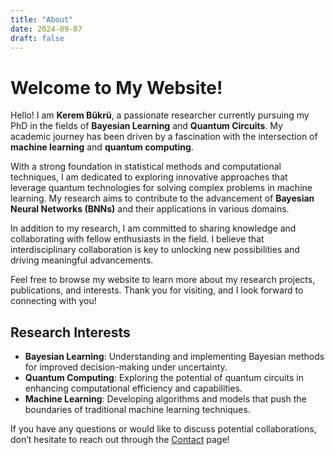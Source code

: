 ```yaml
---
title: "About"
date: 2024-09-07
draft: false
---
```


# Welcome to My Website!

Hello! I am **Kerem Bükrü**, a passionate researcher currently pursuing my PhD in the fields of **Bayesian Learning** and **Quantum Circuits**. My academic journey has been driven by a fascination with the intersection of **machine learning** and **quantum computing**. 

With a strong foundation in statistical methods and computational techniques, I am dedicated to exploring innovative approaches that leverage quantum technologies for solving complex problems in machine learning. My research aims to contribute to the advancement of **Bayesian Neural Networks (BNNs)** and their applications in various domains.

In addition to my research, I am committed to sharing knowledge and collaborating with fellow enthusiasts in the field. I believe that interdisciplinary collaboration is key to unlocking new possibilities and driving meaningful advancements.

Feel free to browse my website to learn more about my research projects, publications, and interests. Thank you for visiting, and I look forward to connecting with you!

## Research Interests

- **Bayesian Learning**: Understanding and implementing Bayesian methods for improved decision-making under uncertainty.
- **Quantum Computing**: Exploring the potential of quantum circuits in enhancing computational efficiency and capabilities.
- **Machine Learning**: Developing algorithms and models that push the boundaries of traditional machine learning techniques.

If you have any questions or would like to discuss potential collaborations, don’t hesitate to reach out through the [Contact](#) page!
